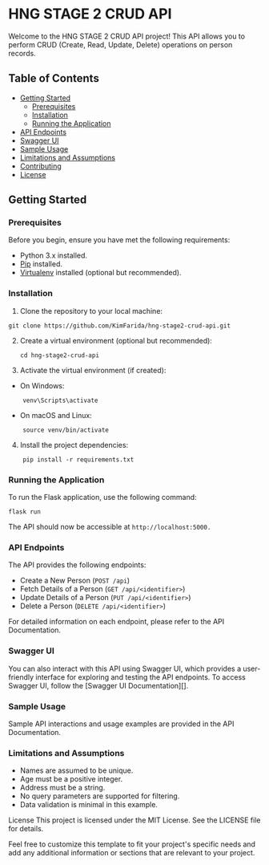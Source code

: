 # HNG STAGE 2 CRUD API

Welcome to the HNG STAGE 2 CRUD API project! This API allows you to perform CRUD (Create, Read, Update, Delete) operations on person records.

## Table of Contents
- [Getting Started](#getting-started)
  - [Prerequisites](#prerequisites)
  - [Installation](#installation)
  - [Running the Application](#running-the-application)
- [API Endpoints](#api-endpoints)
- [Swagger UI](#swagger-ui)
- [Sample Usage](#sample-usage)
- [Limitations and Assumptions](#limitations-and-assumptions)
- [Contributing](#contributing)
- [License](#license)

## Getting Started

### Prerequisites

Before you begin, ensure you have met the following requirements:
- Python 3.x installed.
- [Pip](https://pip.pypa.io/en/stable/) installed.
- [Virtualenv](https://virtualenv.pypa.io/en/latest/) installed (optional but recommended).

### Installation

1. Clone the repository to your local machine:

```
git clone https://github.com/KimFarida/hng-stage2-crud-api.git
```
2. Create a virtual environment (optional but recommended):
    ```
    cd hng-stage2-crud-api
    ```
3. Activate the virtual environment (if created):
* On Windows:
```
    venv\Scripts\activate
```
* On macOS and Linux:
```
    source venv/bin/activate
```
4. Install the project dependencies:
```
    pip install -r requirements.txt
```
### Running the Application
To run the Flask application, use the following command:
```
flask run
```

The API should now be accessible at `http://localhost:5000.`

### API Endpoints
The API provides the following endpoints:

* Create a New Person (`POST /api`)
* Fetch Details of a Person (`GET /api/<identifier>`)
* Update Details of a Person (`PUT /api/<identifier>`)
* Delete a Person (`DELETE /api/<identifier>`)

For detailed information on each endpoint, please refer to the API Documentation.

### Swagger UI
You can also interact with this API using Swagger UI, which provides a user-friendly interface for exploring and testing the API endpoints. To access Swagger UI, follow the [Swagger UI Documentation][].

### Sample Usage
Sample API interactions and usage examples are provided in the API Documentation.

### Limitations and Assumptions
* Names are assumed to be unique.
* Age must be a positive integer.
* Address must be a string.
* No query parameters are supported for filtering.
* Data validation is minimal in this example.

License
This project is licensed under the MIT License. See the LICENSE file for details.


Feel free to customize this template to fit your project's specific needs and add any additional information or sections that are relevant to your project.

